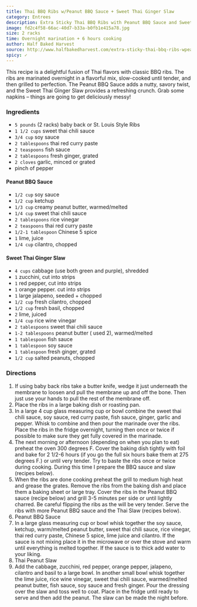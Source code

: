 ```yaml
---
title: Thai BBQ Ribs w/Peanut BBQ Sauce + Sweet Thai Ginger Slaw
category: Entrees
description: Extra Sticky Thai BBQ Ribs with Peanut BBQ Sauce and Sweet Thai Ginger Slaw.
image: fd2c4f58-66ac-40d7-b33a-b0fb1e415a78.jpg
size: 2 racks
time: Overnight marination + 6 hours cooking
author: Half Baked Harvest
source: http://www.halfbakedharvest.com/extra-sticky-thai-bbq-ribs-wpeanut-bbq-sauce-sweet-thai-ginger-slaw/
spicy: ✓
---
```


This recipe is a delightful fusion of Thai flavors with classic BBQ ribs. The ribs are marinated overnight in a flavorful mix, slow-cooked until tender, and then grilled to perfection. The Peanut BBQ Sauce adds a nutty, savory twist, and the Sweet Thai Ginger Slaw provides a refreshing crunch. Grab some napkins – things are going to get deliciously messy!

### Ingredients

* `5 pounds` (2 racks) baby back or St. Louis Style Ribs
* `1 1/2 cups` sweet thai chili sauce
* `3/4 cup` soy sauce
* `2 tablespoons` thai red curry paste
* `2 teaspoons` fish sauce
* `2 tablespoons` fresh ginger, grated
* `2 cloves` garlic, minced or grated
* pinch of pepper

#### Peanut BBQ Sauce

* `1/2 cup` soy sauce
* `1/2 cup` ketchup
* `1/3 cup` creamy peanut butter, warmed/melted
* `1/4 cup` sweet thai chili sauce
* `2 tablespoons` rice vinegar
* `2 teaspoons` thai red curry paste
* `1/2-1 tablespoon` Chinese 5 spice
* `1` lime, juice
* `1/4 cup` cilantro, chopped

#### Sweet Thai Ginger Slaw

* `4 cups` cabbage (use both green and purple), shredded
* `1` zucchini, cut into strips
* `1` red pepper, cut into strips
* `1` orange pepper. cut into strips
* `1` large jalapeno, seeded + chopped
* `1/2 cup` fresh cilantro, chopped
* `1/2 cup` fresh basil, chopped
* `2` lime, juiced
* `1/4 cup` rice wine vinegar
* `2 tablespoons` sweet thai chili sauce
* `1-2 tablespoons` peanut butter ( used 2), warmed/melted
* `1 tablespoon` fish sauce
* `1 tablespoon` soy sauce
* `1 tablespoon` fresh ginger, grated
* `1/2 cup` salted peanuts, chopped

### Directions

1. If using baby back ribs take a butter knife, wedge it just underneath the membrane to loosen and pull the membrane up and off the bone. Then just use your hands to pull the rest of the membrane off.
2. Place the ribs in a large baking dish or roasting pan.
3. In a large 4 cup glass measuring cup or bowl combine the sweet thai chili sauce, soy sauce, red curry paste, fish sauce, ginger, garlic and pepper. Whisk to combine and then pour the marinade over the ribs. Place the ribs in the fridge overnight, turning then once or twice if possible to make sure they get fully covered in the marinade.
4. The next morning or afternoon (depending on when you plan to eat) preheat the oven 300 degrees F. Cover the baking dish tightly with foil and bake for 2 1/2-6 hours (if you go the full six hours bake them at 275 degrees F.) or until very tender. Try to baste the ribs once or twice during cooking. During this time I prepare the BBQ sauce and slaw (recipes below).
5. When the ribs are done cooking preheat the grill to medium high heat and grease the grates. Remove the ribs from the baking dish and place them a baking sheet or large tray. Cover the ribs in the Peanut BBQ sauce (recipe below) and grill 3-5 minutes per side or until lightly charred. Be careful flipping the ribs as the will be very tender. Serve the ribs with more Peanut BBQ sauce and the Thai Slaw (recipes below).
6. Peanut BBQ Sauce
7. In a large glass measuring cup or bowl whisk together the soy sauce, ketchup, warm/melted peanut butter, sweet thai chili sauce, rice vinegar, thai red curry paste, Chinese 5 spice, lime juice and cilantro. If the sauce is not mixing place it in the microwave or over the stove and warm until everything is melted together. If the sauce is to thick add water to your liking.
8. Thai Peanut Slaw
9. Add the cabbage, zucchini, red pepper, orange pepper, jalapeno, cilantro and basil to a large bowl. In another small bowl whisk together the lime juice, rice wine vinegar, sweet thai chili sauce, warmed/melted peanut butter, fish sauce, soy sauce and fresh ginger. Pour the dressing over the slaw and toss well to coat. Place in the fridge until ready to serve and then add the peanut. The slaw can be made the night before.